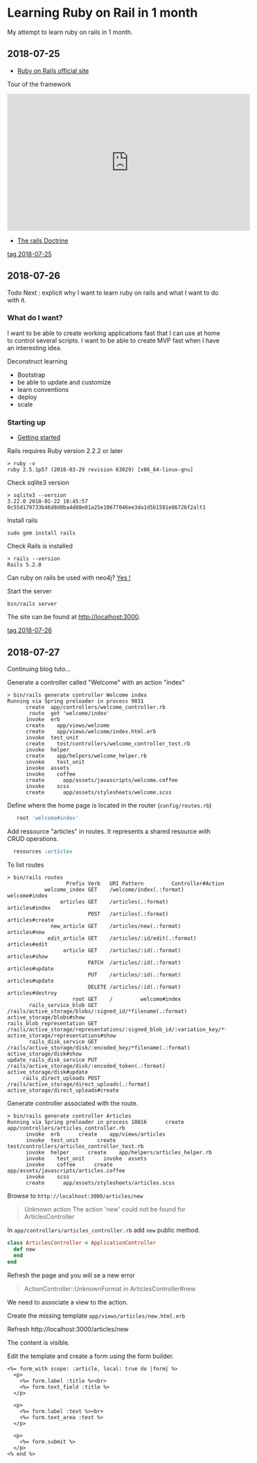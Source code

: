 # Learning Ruby on Rail in 1 month
My attempt to learn ruby on rails in 1 month.

## 2018-07-25

* [Ruby on Rails official site](https://rubyonrails.org/)

Tour of the framework
<iframe width="560" height="315" src="https://www.youtube.com/embed/OaDhY_y8WTo" frameborder="0" allow="autoplay; encrypted-media" allowfullscreen></iframe>

* [The rails Doctrine](https://rubyonrails.org/doctrine/)

[tag 2018-07-25](https://github.com/marc-bouvier/learnin_ror_1_month/tree/2018-07-25)

## 2018-07-26
Todo Next : explicit why I want to learn ruby on rails and what I want to do with it.
### What do I want? 

I want to be able to create working applications fast that I can use at home to control several scripts.
I want to be able to create MVP fast when I have an interesting idea.

Deconstruct learning
* Bootstrap
* be able to update and customize
* learn conventions
* deploy
* scale

### Starting up

* [Getting started](https://guides.rubyonrails.org/getting_started.html)

Rails requires Ruby version 2.2.2 or later
```
> ruby -v
ruby 2.5.1p57 (2018-03-29 revision 63029) [x86_64-linux-gnu]
```

Check sqlite3 version
``` 
> sqlite3 --version
3.22.0 2018-01-22 18:45:57 0c55d179733b46d8d0ba4d88e01a25e10677046ee3da1d5b1581e86726f2alt1
```

Install rails
```
sudo gem install rails
```

Check Rails is installed
```
> rails --version
Rails 5.2.0
```

Can ruby on rails be used with neo4j? [Yes ! ](https://neo4j.com/developer/ruby-course/)

Start the server
```
bin/rails server
```

The site can be found at [http://localhost:3000](http://localhost:3000).

[tag 2018-07-26](https://github.com/marc-bouvier/learnin_ror_1_month/tree/2018-07-26)

## 2018-07-27

Continuing blog tuto...

Generate a controller called "Welcome" with an action "index"
```
> bin/rails generate controller Welcome index
Running via Spring preloader in process 9031
      create  app/controllers/welcome_controller.rb
       route  get 'welcome/index'
      invoke  erb
      create    app/views/welcome
      create    app/views/welcome/index.html.erb
      invoke  test_unit
      create    test/controllers/welcome_controller_test.rb
      invoke  helper
      create    app/helpers/welcome_helper.rb
      invoke    test_unit
      invoke  assets
      invoke    coffee
      create      app/assets/javascripts/welcome.coffee
      invoke    scss
      create      app/assets/stylesheets/welcome.scss
```

Define where the home page is located in the router (`config/routes.rb`)

```ruby
   root 'welcome#index'
```

Add ressource "articles" in routes. It represents a shared resource with CRUD operations.

```ruby
  resources :articles
```

To list routes
```
> bin/rails routes
                   Prefix Verb   URI Pattern         Controller#Action
            welcome_index GET    /welcome/index(.:format)         welcome#index
                 articles GET    /articles(.:format)         articles#index
                          POST   /articles(.:format)         articles#create
              new_article GET    /articles/new(.:format)         articles#new
             edit_article GET    /articles/:id/edit(.:format)         articles#edit
                  article GET    /articles/:id(.:format)         articles#show
                          PATCH  /articles/:id(.:format)         articles#update
                          PUT    /articles/:id(.:format)         articles#update
                          DELETE /articles/:id(.:format)         articles#destroy
                     root GET    /         welcome#index
       rails_service_blob GET    /rails/active_storage/blobs/:signed_id/*filename(.:format)         active_storage/blobs#show
rails_blob_representation GET    /rails/active_storage/representations/:signed_blob_id/:variation_key/*filename(.:format) active_storage/representations#show
       rails_disk_service GET    /rails/active_storage/disk/:encoded_key/*filename(.:format)         active_storage/disk#show
update_rails_disk_service PUT    /rails/active_storage/disk/:encoded_token(.:format)         active_storage/disk#update
     rails_direct_uploads POST   /rails/active_storage/direct_uploads(.:format)         active_storage/direct_uploads#create
```

Generate controller associated with the route.
```
> bin/rails generate controller Articles
Running via Spring preloader in process 10816      create  app/controllers/articles_controller.rb
      invoke  erb      create    app/views/articles
      invoke  test_unit      create    test/controllers/articles_controller_test.rb
      invoke  helper      create    app/helpers/articles_helper.rb
      invoke    test_unit      invoke  assets
      invoke    coffee      create      app/assets/javascripts/articles.coffee
      invoke    scss
      create      app/assets/stylesheets/articles.scss
```

Browse to `http://localhost:3000/articles/new`

> Unknown action
> The action 'new' could not be found for ArticlesController

In `app/controllers/articles_controller.rb` add `new` public method.
```ruby
class ArticlesController < ApplicationController
  def new
  end
end
```

Refresh the page and you will se a new error

> ActionController::UnknownFormat in ArticlesController#new

We need to associate a view to the action.

Create the missing template `app/views/articles/new.html.erb`

Refresh http://localhost:3000/articles/new

The content is visible.

Edit the template and create a form using the form builder.
```
<%= form_with scope: :article, local: true do |form| %>
  <p>
    <%= form.label :title %><br>
    <%= form.text_field :title %>
  </p>
 
  <p>
    <%= form.label :text %><br>
    <%= form.text_area :text %>
  </p>
 
  <p>
    <%= form.submit %>
  </p>
<% end %>
```
